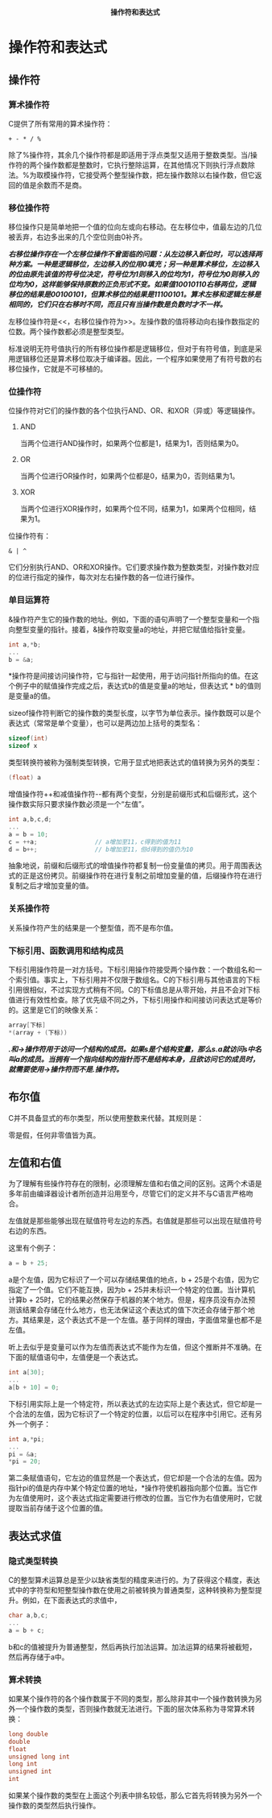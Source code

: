 <center><b>操作符和表达式</b></center>

# 操作符和表达式



## 操作符



### 算术操作符

C提供了所有常用的算术操作符：

```
+ - * / %
```



除了%操作符，其余几个操作符都是即适用于浮点类型又适用于整数类型。当/操作符的两个操作数都是整数时，它执行整除运算，在其他情况下则执行浮点数除法。%为取模操作符，它接受两个整型操作数，把左操作数除以右操作数，但它返回的值是余数而不是商。



### 移位操作符

移位操作只是简单地把一个值的位向左或向右移动。在左移位中，值最左边的几位被丢弃，右边多出来的几个空位则由0补齐。



***右移位操作存在一个左移位操作不曾面临的问题：从左边移入新位时，可以选择两种方案。一种是逻辑移位，左边移入的位用0填充；另一种是算术移位，左边移入的位由原先该值的符号位决定，符号位为1则移入的位均为1，符号位为0则移入的位均为0，这样能够保持原数的正负形式不变。如果值10010110右移两位，逻辑移位的结果是00100101，但算术移位的结果是11100101。算术左移和逻辑左移是相同的，它们只在右移时不同，而且只有当操作数是负数时才不一样。***



左移位操作符是<<，右移位操作符为>>。左操作数的值将移动向右操作数指定的位数。两个操作数都必须是整型类型。



标准说明无符号值执行的所有移位操作都是逻辑移位，但对于有符号值，到底是采用逻辑移位还是算术移位取决于编译器。因此，一个程序如果使用了有符号数的右移位操作，它就是不可移植的。



### 位操作符

位操作符对它们的操作数的各个位执行AND、OR、和XOR（异或）等逻辑操作。

1. AND

   当两个位进行AND操作时，如果两个位都是1，结果为1，否则结果为0。

2. OR

   当两个位进行OR操作时，如果两个位都是0，结果为0，否则结果为1。

3. XOR

   当两个位进行XOR操作时，如果两个位不同，结果为1，如果两个位相同，结果为1。



位操作符有：

```
& | ^
```

它们分别执行AND、OR和XOR操作。它们要求操作数为整数类型，对操作数对应的位进行指定的操作，每次对左右操作数的各一位进行操作。





### 单目运算符

&操作符产生它的操作数的地址。例如，下面的语句声明了一个整型变量和一个指向整型变量的指针。接着，&操作符取变量a的地址，并把它赋值给指针变量。

```c
int a,*b;
... 
b = &a;
```

*操作符是间接访问操作符，它与指针一起使用，用于访问指针所指向的值。在这个例子中的赋值操作完成之后，表达式b的值是变量a的地址，但表达式 * b的值则是变量a的值。



sizeof操作符判断它的操作数的类型长度，以字节为单位表示。操作数既可以是个表达式（常常是单个变量），也可以是两边加上括号的类型名：

```c
sizeof(int) 
sizeof x
```



类型转换符被称为强制类型转换，它用于显式地把表达式的值转换为另外的类型：

```c
(float) a
```



增值操作符++和减值操作符--都有两个变型，分别是前缀形式和后缀形式，这个操作数实际只要求操作数必须是一个“左值”。



```c
int a,b,c,d;
...
a = b = 10;
c = ++a;				// a增加至11，c得到的值为11
d = b++;				// b增加至11，但d得到的值仍为10
```



抽象地说，前缀和后缀形式的增值操作符都复制一份变量值的拷贝。用于周围表达式的正是这份拷贝。前缀操作符在进行复制之前增加变量的值，后缀操作符在进行复制之后才增加变量的值。



### 关系操作符

关系操作符产生的结果是一个整型值，而不是布尔值。



### 下标引用、函数调用和结构成员

下标引用操作符是一对方括号。下标引用操作符接受两个操作数：一个数组名和一个索引值。事实上，下标引用并不仅限于数组名。C的下标引用与其他语言的下标引用很相似，不过实现方式稍有不同。C的下标值总是从零开始，并且不会对下标值进行有效性检查。除了优先级不同之外，下标引用操作和间接访问表达式是等价的。这里是它们的映像关系：

```c
array[下标]
*(array + (下标))
```



***.和->操作符用于访问一个结构的成员。如果s是个结构变量，那么s.a就访问s中名叫a的成员。当拥有一个指向结构的指针而不是结构本身，且欲访问它的成员时，就需要使用->操作符而不是.操作符。***



## 布尔值

C并不具备显式的布尔类型，所以使用整数来代替。其规则是：

零是假，任何非零值皆为真。



## 左值和右值

为了理解有些操作符存在的限制，必须理解左值和右值之间的区别。这两个术语是多年前由编译器设计者所创造并沿用至今，尽管它们的定义并不与C语言严格吻合。



左值就是那些能够出现在赋值符号左边的东西。右值就是那些可以出现在赋值符号右边的东西。

这里有个例子：

```c
a = b + 25;
```

a是个左值，因为它标识了一个可以存储结果值的地点，b + 25是个右值，因为它指定了一个值。它们不能互换，因为b + 25并未标识一个特定的位置。当计算机计算b + 25时，它的结果必然保存于机器的某个地方。但是，程序员没有办法预测该结果会存储在什么地方，也无法保证这个表达式的值下次还会存储于那个地方。其结果是，这个表达式不是一个左值。基于同样的理由，字面值常量也都不是左值。



听上去似乎是变量可以作为左值而表达式不能作为左值，但这个推断并不准确。在下面的赋值语句中，左值便是一个表达式。

```c
int a[30];
...
a[b + 10] = 0;
```

下标引用实际上是一个特定符，所以表达式的左边实际上是个表达式，但它却是一个合法的左值，因为它标识了一个特定的位置，以后可以在程序中引用它。还有另外一个例子：

```c
int a,*pi;
...
pi = &a;
*pi = 20;
```

第二条赋值语句，它左边的值显然是一个表达式，但它却是一个合法的左值。因为指针pi的值是内存中某个特定位置的地址，*操作符使机器指向那个位置。当它作为左值使用时，这个表达式指定需要进行修改的位置。当它作为右值使用时，它就提取当前存储于这个位置的值。





## 表达式求值



### 隐式类型转换

C的整型算术运算总是至少以缺省类型的精度来进行的。为了获得这个精度，表达式中的字符型和短整型操作数在使用之前被转换为普通类型，这种转换称为整型提升。例如，在下面表达式的求值中，

```c
char a,b,c;
...
a = b + c;
```

b和c的值被提升为普通整型，然后再执行加法运算。加法运算的结果将被截短，然后再存储于a中。



### 算术转换

如果某个操作符的各个操作数属于不同的类型，那么除非其中一个操作数转换为另外一个操作数的类型，否则操作数就无法进行。下面的层次体系称为寻常算术转换：

```c
long double
double
float
unsigned long int
long int
unsigned int
int
```

如果某个操作数的类型在上面这个列表中排名较低，那么它首先将转换为另外一个操作数的类型然后执行操作。